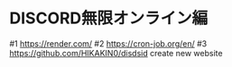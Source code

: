 # DISCORD無限オンライン編

#1 https://render.com/
#2 https://cron-job.org/en/
#3 https://github.com/HIKAKIN0/disdsid
create new
website
